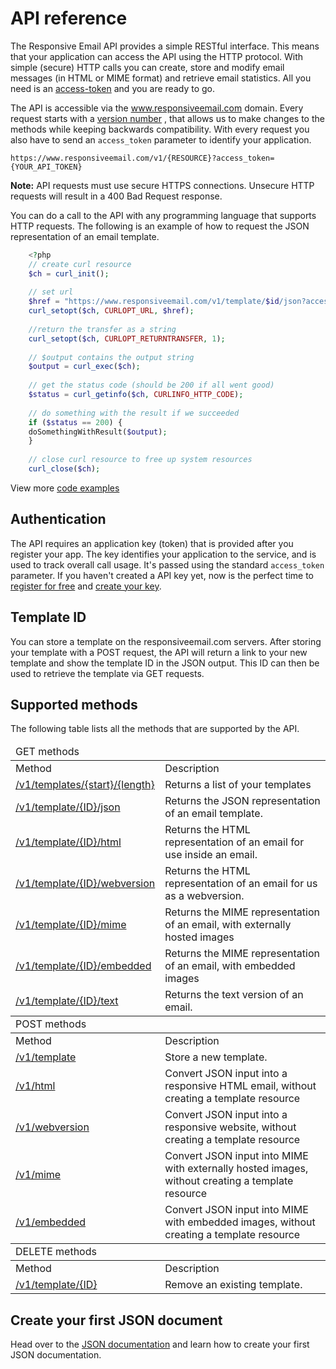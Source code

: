 # API reference 

The Responsive Email API provides a simple RESTful interface. This means 
that your application can access the API using the HTTP protocol. With
simple (secure) HTTP calls you can create, store and modify email messages
(in HTML or MIME format) and retrieve email statistics. All you need is
an [access-token](/app) and you are ready to go.


The API is accessible via the www.responsiveemail.com
domain. Every request starts with a <a href="/support/api/versions">version number</a>
, that allows us to make changes to the methods while keeping
backwards compatibility. With every request you also have to
send an `access_token` parameter to identify your application.

<pre><code>https://www.responsiveemail.com/v1/{RESOURCE}?access_token={YOUR_API_TOKEN}</code></pre>

**Note:** API requests must use secure HTTPS connections. Unsecure HTTP requests will
result in a 400 Bad Request response.

You can do a call to the API with any programming language that supports HTTP requests.
The following is an example of how to request the JSON representation of an email template.

````php
    <?php
    // create curl resource
    $ch = curl_init();
    
    // set url
    $href = "https://www.responsiveemail.com/v1/template/$id/json?access_token=$token";
    curl_setopt($ch, CURLOPT_URL, $href);
    
    //return the transfer as a string
    curl_setopt($ch, CURLOPT_RETURNTRANSFER, 1);
    
    // $output contains the output string
    $output = curl_exec($ch);
    
    // get the status code (should be 200 if all went good)
    $status = curl_getinfo($ch, CURLINFO_HTTP_CODE);
    
    // do something with the result if we succeeded
    if ($status == 200) {
    doSomethingWithResult($output);
    }
    
    // close curl resource to free up system resources
    curl_close($ch);
````

View more [code examples](/support/api/examples "code examples")


<div class="row-12">
    <div class="cols-6 gutter-small">
        <h2>Authentication</h2>
        <p>
            The API requires an application key (token) that is provided
            after you register your app. The key identifies your application
            to the service, and is used to track overall call usage. It's
            passed using the standard <code>access_token</code> parameter.
            If you haven't created a API key yet, now is the perfect time
            to <a href="/app/#/menu/register" title="register for free">register for free</a>
            and <a href="/app/#/admin/responsive-api" title="create your key">create your key</a>.
        </p>
    </div>
    <div class="cols-6 gutter-small">
        <h2>Template ID</h2>
        <p>
            You can store a template on the responsiveemail.com servers. After storing your template
            with a POST request, the API will return a link to your new template and show the template
            ID in the JSON output. This ID can then be used to retrieve the template via GET requests.
        </p>
    </div>
</div>
 

## Supported methods

The following table lists all the methods that are supported by the API.

<table class="info">
    <thead>
        <tr>
            <td colspan="3">
                GET methods
            </td>
        </tr>
    </thead>
    <tbody>
        <tr class="thead">
            <td>Method</td>
            <td>Description</td>
        </tr>
        <tr>
            <td><a href="/support/api/get-templates/">/v1/templates/{start}/{length}</td>
            <td>Returns a list of your templates</td>
        </tr>
        <tr>
            <td><a href="/support/api/get-template-json">/v1/template/{ID}/json</td>
            <td>Returns the JSON representation of an email template.</td>
        </tr>
        <tr>
            <td><a href="/support/api/get-template-html">/v1/template/{ID}/html</td>
            <td>Returns the HTML representation of an email for use inside an email.</td>
        </tr>
        <tr>
            <td><a href="/support/api/get-template-webversion">/v1/template/{ID}/webversion</td>
            <td>Returns the HTML representation of an email for us as a webversion.</td>
        </tr>
        <tr>
            <td><a href="/support/api/get-template-mime">/v1/template/{ID}/mime</td>
            <td>Returns the MIME representation of an email, with externally hosted images</td>
        </tr>
        <tr>
            <td><a href="/support/api/get-template-embedded">/v1/template/{ID}/embedded</td>
            <td>Returns the MIME representation of an email, with embedded images</td>
        </tr>
        <tr>
            <td><a href="/support/api/get-template-text">/v1/template/{ID}/text</td>
            <td>Returns the text version of an email.</td>
        </tr>
    </tbody>
    <thead>
        <tr>
            <td colspan="3">
                POST methods
            </td>
        </tr>
    </thead>
    <tbody>
        <tr class="thead">
            <td>Method</td>
            <td>Description</td>
        </tr>
        <tr>
            <td><a href="/support/api/post-template">/v1/template</td>
            <td>Store a new template.</td>
        </tr>
        <tr>
            <td><a href="/support/api/post-html">/v1/html</td>
            <td>Convert JSON input into a responsive HTML email, without creating a template resource</td>
        </tr>
        <tr>
            <td><a href="/support/api/post-webversion">/v1/webversion</td>
            <td>Convert JSON input into a responsive website, without creating a template resource</td>
        </tr>
        <tr>
            <td><a href="/support/api/post-mime">/v1/mime</td>
            <td>Convert JSON input into MIME with externally hosted images, without creating a template resource</td>
        </tr>
        <tr>
            <td><a href="/support/api/post-embedded">/v1/embedded</td>
            <td>Convert JSON input into MIME with embedded images, without creating a template resource</td>
        </tr>
    </tbody>
    <thead>
        <tr>
            <td colspan="3">
                DELETE methods
            </td>
        </tr>
    </thead>
    <tbody>
        <tr class="thead">
            <td>Method</td>
            <td>Description</td>
        </tr>
        <tr>
            <td><a href="/support/api/delete-template">/v1/template/{ID}</td>
            <td>Remove an existing template.</td>
        </tr>
    </tbody>
</table>

## Create your first JSON document

Head over to the [JSON documentation](/support/json/introduction "JSON documentation") and learn how to
create your first JSON documentation.

